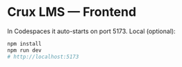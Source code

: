 # Crux LMS — Frontend

In Codespaces it auto-starts on port 5173.
Local (optional):
```bash
npm install
npm run dev
# http://localhost:5173
```